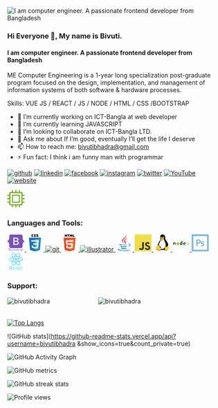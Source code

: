 
![I am computer engineer. A passionate frontend developer from Bangladesh](https://scontent.fdac116-1.fna.fbcdn.net/v/t1.18169-9/12472712_1042089575865692_4345929363994273381_n.jpg?_nc_cat=110&ccb=1-5&_nc_sid=e3f864&_nc_eui2=AeGwfzRjqKIQmQFYORW0ww3vW74aRNlx4h1bvhpE2XHiHQe-M1iHZuisV3GisOLkBE2wVJpTJykuKdBu9s7vU3q2&_nc_ohc=DuGRrLDuJIUAX_aaPeg&_nc_ht=scontent.fdac116-1.fna&oh=00_AT8qfRl_sJstZiHxJqAtJEzX64cfXI6JtT8jBiKM6SuuJA&oe=61F12C80)



### Hi Everyone 👋, My name is Bivuti.
#### I am computer engineer. A passionate frontend developer from Bangladesh

ME Computer Engineering is a 1-year long specialization post-graduate program focused on the design, implementation, and management of information systems of both software & hardware processes.

Skills: VUE JS / REACT / JS / NODE / HTML / CSS /BOOTSTRAP

- 🔭 I’m currently working on ICT-Bangla at web developer 
- 🌱 I’m currently learning JAVASCRIPT 
- 👯 I’m looking to collaborate on ICT-Bangla LTD. 
- 💬 Ask me about If I’m good, eventually I’ll get the life I deserve 
- 📫 How to reach me: bivutibhadra@gmail.com 
- ⚡ Fun fact: I think i am funny man with programmar 


[<img src='https://cdn.jsdelivr.net/npm/simple-icons@3.0.1/icons/github.svg' alt='github' height='40'>](https://github.com/bivutibhadra )  [<img src='https://cdn.jsdelivr.net/npm/simple-icons@3.0.1/icons/linkedin.svg' alt='linkedin' height='40'>](https://www.linkedin.com/in/https://www.linkedin.com/in/bivuti-bhadra-134b24215//)  [<img src='https://cdn.jsdelivr.net/npm/simple-icons@3.0.1/icons/facebook.svg' alt='facebook' height='40'>](https://www.facebook.com/https://www.facebook.com/bbivuti)  [<img src='https://cdn.jsdelivr.net/npm/simple-icons@3.0.1/icons/instagram.svg' alt='instagram' height='40'>](https://www.instagram.com/https://www.instagram.com/bivuti_bhadra//)  [<img src='https://cdn.jsdelivr.net/npm/simple-icons@3.0.1/icons/twitter.svg' alt='twitter' height='40'>](https://twitter.com/https://twitter.com/Bivuti2)  [<img src='https://cdn.jsdelivr.net/npm/simple-icons@3.0.1/icons/youtube.svg' alt='YouTube' height='40'>](https://www.youtube.com/channel/https://www.youtube.com/channel/UCHZXAaFBcIzpIfIjdWMleig)  [<img src='https://cdn.jsdelivr.net/npm/simple-icons@3.0.1/icons/icloud.svg' alt='website' height='40'>](https://bivutibhadra.github.io/cv-project/)  

<a href='https://docs.github.com/en/developers'><img src='https://raw.githubusercontent.com/acervenky/animated-github-badges/master/assets/devbadge.gif' width='40' height='40'></a> 



<p align="left">
</p>

<h3 align="left">Languages and Tools:</h3>
<p align="left"> <a href="https://getbootstrap.com" target="_blank" rel="noreferrer"> <img src="https://raw.githubusercontent.com/devicons/devicon/master/icons/bootstrap/bootstrap-plain-wordmark.svg" alt="bootstrap" width="40" height="40"/> </a> <a href="https://www.w3schools.com/css/" target="_blank" rel="noreferrer"> <img src="https://raw.githubusercontent.com/devicons/devicon/master/icons/css3/css3-original-wordmark.svg" alt="css3" width="40" height="40"/> </a> <a href="https://git-scm.com/" target="_blank" rel="noreferrer"> <img src="https://www.vectorlogo.zone/logos/git-scm/git-scm-icon.svg" alt="git" width="40" height="40"/> </a> <a href="https://www.w3.org/html/" target="_blank" rel="noreferrer"> <img src="https://raw.githubusercontent.com/devicons/devicon/master/icons/html5/html5-original-wordmark.svg" alt="html5" width="40" height="40"/> </a> <a href="https://www.adobe.com/in/products/illustrator.html" target="_blank" rel="noreferrer"> <img src="https://www.vectorlogo.zone/logos/adobe_illustrator/adobe_illustrator-icon.svg" alt="illustrator" width="40" height="40"/> </a> <a href="https://www.java.com" target="_blank" rel="noreferrer"> <img src="https://raw.githubusercontent.com/devicons/devicon/master/icons/java/java-original.svg" alt="java" width="40" height="40"/> </a> <a href="https://developer.mozilla.org/en-US/docs/Web/JavaScript" target="_blank" rel="noreferrer"> <img src="https://raw.githubusercontent.com/devicons/devicon/master/icons/javascript/javascript-original.svg" alt="javascript" width="40" height="40"/> </a> <a href="https://www.linux.org/" target="_blank" rel="noreferrer"> <img src="https://raw.githubusercontent.com/devicons/devicon/master/icons/linux/linux-original.svg" alt="linux" width="40" height="40"/> </a> <a href="https://nodejs.org" target="_blank" rel="noreferrer"> <img src="https://raw.githubusercontent.com/devicons/devicon/master/icons/nodejs/nodejs-original-wordmark.svg" alt="nodejs" width="40" height="40"/> </a> <a href="https://www.photoshop.com/en" target="_blank" rel="noreferrer"> <img src="https://raw.githubusercontent.com/devicons/devicon/master/icons/photoshop/photoshop-line.svg" alt="photoshop" width="40" height="40"/> </a> <a href="https://reactjs.org/" target="_blank" rel="noreferrer"> <img src="https://raw.githubusercontent.com/devicons/devicon/master/icons/react/react-original-wordmark.svg" alt="react" width="40" height="40"/> </a> </p>

<h3 align="left">Support:</h3>
<p><a href="https://www.buymeacoffee.com/bivutibhadra "> <img align="left" src="https://cdn.buymeacoffee.com/buttons/v2/default-yellow.png" height="50" width="210" alt="bivutibhadra " /></a><a href="https://ko-fi.com/bivutibhadra "> <img align="left" src="https://cdn.ko-fi.com/cdn/kofi3.png?v=3" height="50" width="210" alt="bivutibhadra " /></a></p><br><br>






[![Top Langs](https://github-readme-stats.vercel.app/api/top-langs/?username=bivutibhadra )](https://github.com/anuraghazra/github-readme-stats)

![GitHub stats](https://github-readme-stats.vercel.app/api?username=bivutibhadra &show_icons=true&count_private=true)  

![GitHub Activity Graph](https://activity-graph.herokuapp.com/graph?username=bivutibhadra )  

![GitHub metrics](https://metrics.lecoq.io/bivutibhadra )  

![GitHub streak stats](https://github-readme-streak-stats.herokuapp.com/?user=bivutibhadra )  

![Profile views](https://gpvc.arturio.dev/bivutibhadra )  
